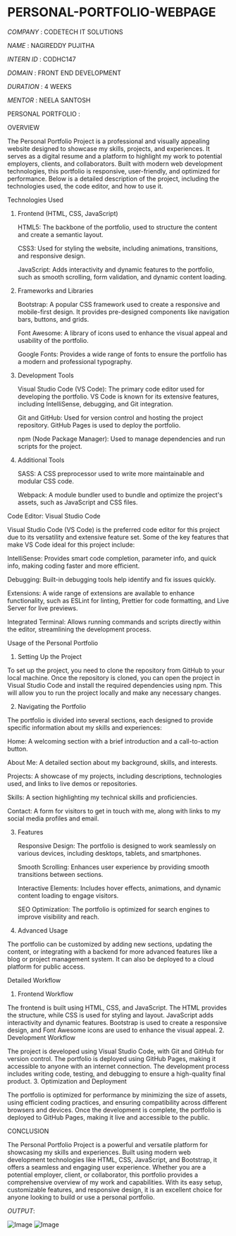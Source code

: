 # PERSONAL-PORTFOLIO-WEBPAGE

*COMPANY*   : CODETECH IT SOLUTIONS

*NAME*      : NAGIREDDY PUJITHA

*INTERN ID* : CODHC147

*DOMAIN*    : FRONT END DEVELOPMENT

*DURATION*  : 4 WEEKS

*MENTOR*    : NEELA SANTOSH

PERSONAL PORTFOLIO :

OVERVIEW

The Personal Portfolio Project is a professional and visually appealing website designed to showcase my skills, projects, and experiences. It serves as a digital 
resume and a platform to highlight my work to potential employers, clients, and collaborators. Built with modern web development technologies, this portfolio is 
responsive, user-friendly, and optimized for performance. Below is a detailed description of the project, including the technologies used, the code editor, and how 
to use it.

Technologies Used
1. Frontend (HTML, CSS, JavaScript)

    HTML5: The backbone of the portfolio, used to structure the content and create a semantic layout.

    CSS3: Used for styling the website, including animations, transitions, and responsive design.

    JavaScript: Adds interactivity and dynamic features to the portfolio, such as smooth scrolling, form validation, and dynamic content loading.

2. Frameworks and Libraries

    Bootstrap: A popular CSS framework used to create a responsive and mobile-first design. It provides pre-designed components like navigation bars, buttons, and grids.

    Font Awesome: A library of icons used to enhance the visual appeal and usability of the portfolio.

    Google Fonts: Provides a wide range of fonts to ensure the portfolio has a modern and professional typography.

3. Development Tools

    Visual Studio Code (VS Code): The primary code editor used for developing the portfolio. VS Code is known for its extensive features, including IntelliSense, debugging, and Git integration.

    Git and GitHub: Used for version control and hosting the project repository. GitHub Pages is used to deploy the portfolio.

    npm (Node Package Manager): Used to manage dependencies and run scripts for the project.

4. Additional Tools

    SASS: A CSS preprocessor used to write more maintainable and modular CSS code.

    Webpack: A module bundler used to bundle and optimize the project's assets, such as JavaScript and CSS files.

Code Editor: Visual Studio Code

Visual Studio Code (VS Code) is the preferred code editor for this project due to its versatility and extensive feature set. Some of the key features that make VS 
Code ideal for this project include:

  IntelliSense: Provides smart code completion, parameter info, and quick info, making coding faster and more efficient.

  Debugging: Built-in debugging tools help identify and fix issues quickly.

  Extensions: A wide range of extensions are available to enhance functionality, such as ESLint for linting, Prettier for code formatting, and Live Server for live 
previews.

  Integrated Terminal: Allows running commands and scripts directly within the editor, streamlining the development process.

Usage of the Personal Portfolio
1. Setting Up the Project

To set up the project, you need to clone the repository from GitHub to your local machine. Once the repository is cloned, you can open the project in Visual Studio 
Code and install the required dependencies using npm. This will allow you to run the project locally and make any necessary changes.

2. Navigating the Portfolio

The portfolio is divided into several sections, each designed to provide specific information about my skills and experiences:

  Home: A welcoming section with a brief introduction and a call-to-action button.

  About Me: A detailed section about my background, skills, and interests.

  Projects: A showcase of my projects, including descriptions, technologies used, and links to live demos or repositories.

  Skills: A section highlighting my technical skills and proficiencies.

  Contact: A form for visitors to get in touch with me, along with links to my social media profiles and email.

3. Features

    Responsive Design: The portfolio is designed to work seamlessly on various devices, including desktops, tablets, and smartphones.

    Smooth Scrolling: Enhances user experience by providing smooth transitions between sections.

    Interactive Elements: Includes hover effects, animations, and dynamic content loading to engage visitors.

    SEO Optimization: The portfolio is optimized for search engines to improve visibility and reach.

4. Advanced Usage

The portfolio can be customized by adding new sections, updating the content, or integrating with a backend for more advanced features like a blog or project 
management system. It can also be deployed to a cloud platform for public access.

Detailed Workflow
1. Frontend Workflow

The frontend is built using HTML, CSS, and JavaScript. The HTML provides the structure, while CSS is used for styling and layout. JavaScript adds interactivity and 
dynamic features. Bootstrap is used to create a responsive design, and Font Awesome icons are used to enhance the visual appeal.
2. Development Workflow

The project is developed using Visual Studio Code, with Git and GitHub for version control. The portfolio is deployed using GitHub Pages, making it accessible to 
anyone with an internet connection. The development process includes writing code, testing, and debugging to ensure a high-quality final product.
3. Optimization and Deployment

The portfolio is optimized for performance by minimizing the size of assets, using efficient coding practices, and ensuring compatibility across different browsers 
and devices. Once the development is complete, the portfolio is deployed to GitHub Pages, making it live and accessible to the public.

CONCLUSION

The Personal Portfolio Project is a powerful and versatile platform for showcasing my skills and experiences. Built using modern web development technologies like 
HTML, CSS, JavaScript, and Bootstrap, it offers a seamless and engaging user experience. Whether you are a potential employer, client, or collaborator, this 
portfolio provides a comprehensive overview of my work and capabilities. With its easy setup, customizable features, and responsive design, it is an excellent 
choice for anyone looking to build or use a personal portfolio.

*OUTPUT*:

![Image](https://github.com/user-attachments/assets/13b2b0c2-777c-4284-82b3-f09d86b9e9aa)
![Image](https://github.com/user-attachments/assets/69560788-8908-48d0-bc23-cc558d341f19)
